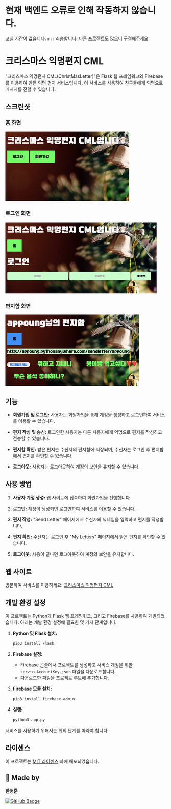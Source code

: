 # 현재 백엔드 오류로 인해 작동하지 않습니다.

고칠 시간이 없습니다.ㅠㅠ 죄송합니다. 다른 프로젝트도 많으니 구경해주세요
# 크리스마스 익명편지 CML

"크리스마스 익명편지 CML(ChristMasLetter)"은 Flask 웹 프레임워크와 Firebase를 이용하여 만든 익명 편지 서비스입니다. 이 서비스를 사용하여 친구들에게 익명으로 메시지를 전할 수 있습니다.

## 스크린샷

### 홈 화면

![홈 화면](screenshots/home.jpg)

### 로그인 화면

![로그인 화면](screenshots/login.jpg)

### 편지함 화면

![편지함 화면](screenshots/inbox.jpg)

## 기능

- **회원가입 및 로그인:** 사용자는 회원가입을 통해 계정을 생성하고 로그인하여 서비스를 이용할 수 있습니다.

- **편지 작성 및 송신:** 로그인한 사용자는 다른 사용자에게 익명으로 편지를 작성하고 전송할 수 있습니다.

- **편지함 확인:** 받은 편지는 수신자의 편지함에 저장되며, 수신자는 로그인 후 편지함에서 편지를 확인할 수 있습니다.

- **로그아웃:** 사용자는 로그아웃하여 계정의 보안을 유지할 수 있습니다.

## 사용 방법

1. **사용자 계정 생성:** 웹 사이트에 접속하여 회원가입을 진행합니다.

2. **로그인:** 계정이 생성되면 로그인하여 서비스를 이용할 수 있습니다.

3. **편지 작성:** "Send Letter" 페이지에서 수신자의 닉네임을 입력하고 편지를 작성합니다.

4. **편지 확인:** 수신자는 로그인 후 "My Letters" 페이지에서 받은 편지를 확인할 수 있습니다.

5. **로그아웃:** 사용이 끝나면 로그아웃하여 계정의 보안을 유지합니다.

## 웹 사이트

방문하여 서비스를 이용하세요: [크리스마스 익명편지 CML](https://appoung.pythonanywhere.com)

## 개발 환경 설정

이 프로젝트는 Python과 Flask 웹 프레임워크, 그리고 Firebase를 사용하여 개발되었습니다. 아래는 개발 환경 설정에 필요한 몇 가지 단계입니다.

1. **Python 및 Flask 설치:**

   ```bash
   pip3 install Flask
   ```

2. **Firebase 설정:**

   - Firebase 콘솔에서 프로젝트를 생성하고 서비스 계정을 위한 `serviceAccountKey.json` 파일을 다운로드합니다.
   - 다운로드한 파일을 프로젝트 루트에 추가합니다.

3. **Firebase 모듈 설치:**

   ```bash
   pip3 install firebase-admin
   ```

4. **실행:**
   ```bash
   python3 app.py
   ```

서비스를 사용하기 위해서는 위의 단계를 따라야 합니다.

## 라이센스

이 프로젝트는 [MIT 라이센스](LICENSE) 하에 배포되었습니다.

## 👤 Made by

   **한병준**


[![GitHub Badge](https://img.shields.io/badge/GitHub-181717?&logo=GitHub&logoColor=white&style=for-the-badge&link=https://github.com/appoung)](https://github.com/appoung)
